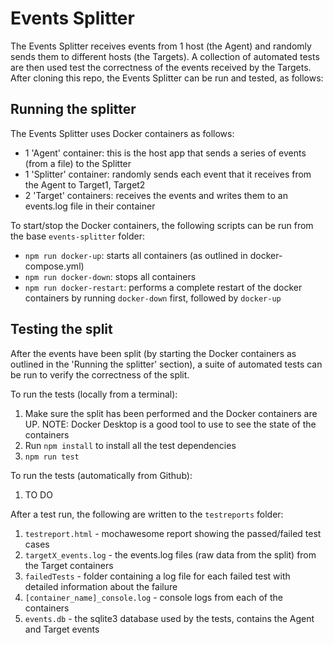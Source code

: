 # Events Splitter
The Events Splitter receives events from 1 host (the Agent) and randomly sends them to different hosts (the Targets). A collection of automated tests are then used test the correctness of the events received by the Targets. After cloning this repo, the Events Splitter can be run and tested, as follows:

## Running the splitter
The Events Splitter uses Docker containers as follows:
- 1 'Agent' container: this is the host app that sends a series of events (from a file) to the Splitter
- 1 'Splitter' container: randomly sends each event that it receives from the Agent to Target1, Target2
- 2 'Target' containers: receives the events and writes them to an events.log file in their container

To start/stop the Docker containers, the following scripts can be run from the base `events-splitter` folder:
- `npm run docker-up`: starts all containers (as outlined in docker-compose.yml)
- `npm run docker-down`: stops all containers
- `npm run docker-restart`: performs a complete restart of the docker containers by running `docker-down` first, followed by `docker-up`

## Testing the split
After the events have been split (by starting the Docker containers as outlined in the 'Running the splitter' section), a suite of automated tests can be run to verify the correctness of the split.

To run the tests (locally from a terminal):
1. Make sure the split has been performed and the Docker containers are UP.  NOTE: Docker Desktop is a good tool to use to see the state of the containers
2. Run `npm install` to install all the test dependencies
3. `npm run test`

To run the tests (automatically from Github):
1. TO DO

After a test run, the following are written to the `testreports` folder:
1. `testreport.html` - mochawesome report showing the passed/failed test cases
2. `targetX_events.log` - the events.log files (raw data from the split) from the Target containers 
3. `failedTests` - folder containing a log file for each failed test with detailed information about the failure
4. `[container_name]_console.log` - console logs from each of the containers
5. `events.db` - the sqlite3 database used by the tests, contains the Agent and Target events